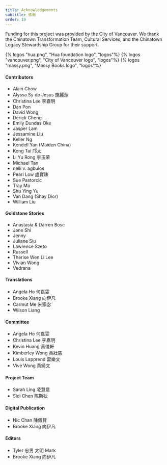 ```yaml
---
title: Acknowledgements
subtitle: 感谢
order: 19
---
```


<div class='acknowledgement'>

Funding for this project was provided by the City of Vancouver. We thank the Chinatown Transformation Team, Cultural Services, and the Chinatown Legacy Stewardship Group for their support.

<div class='acknowledgement__logos'>
{% logos "hua.png", "Hua foundation logo", "logos"%}
{% logos "vancouver.png", "City of Vancouver logo", "logos"%}
{% logos "massy.png", "Massy Books logo", "logos"%}
</div>

#### Contributors

<div class="acknowledgement__long-list">

- Alain Chow
- Alyssa Sy de Jesus 施麗莎
- Christina Lee 李嘉明
- Dan Pon
- David Wong
- Derick Cheng
- Emily Dundas Oke
- Jasper Lam
- Jessamine Liu
- Keller Ng
- Kendell Yan (Maiden China)
- Kong Tai 邝太
- Li Yu Rong 李玉荣
- Michael Tan
- nelli v. agbulos
- Pearl Low 盧寶珠
- Sue Pastorcic
- Tray Ma
- Shu Ying Yu
- Van Dang (Shay Dior)
- William Liu
</div>

#### Goldstone Stories

- Anastasia & Darren Bosc
- Jane Shi
- Jenny
- Juliane Siu
- Lawrence Szeto
- Russell
- Therise Wen Li Lee
- Vivian Wong
- Vedrana

#### Translations

- Angela Ho 何嘉雯
- Brooke Xiang 向伊凡
- Carmut Me 米家宓
- Wilson Liang

#### Committee

- Angela Ho 何嘉雯
- Christina Lee 李嘉明
- Kevin Huang 黃儀軒
- Kimberley Wong 黄壯慈
- Louis Lapprend 雷樂文
- Vive Wong 黄綺文

#### Project Team

- Sarah Ling 凌慧意
- Sidi Chen 陈斯狄

#### Digital Publication

- Nic Chan 陳佩賢
- Brooke Xiang 向伊凡

#### Editors

- Tyler 忠男 太明 Mark
- Brooke Xiang 向伊凡
  </div>
